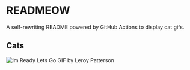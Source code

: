 # READMEOW

A self-rewriting README powered by GitHub Actions to display cat gifs.

## Cats

![Im Ready Lets Go GIF by Leroy Patterson](https://media0.giphy.com/media/CjmvTCZf2U3p09Cn0h/200.gif?cid=9acd02dap1ri0szk3d0w47rpexpgexd5dtdbxlywiee22aj3&ep=v1_gifs_search&rid=200.gif&ct=g)
